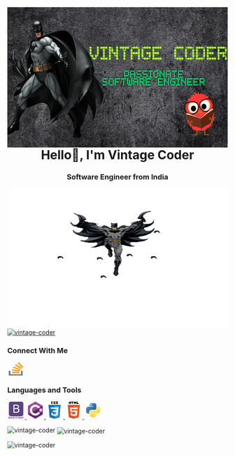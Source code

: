 
<img align="left" alt="vintage_banner" src="https://github.com/vintage-coder/vintage-coder.github.io/blob/main/Images/vintage_banner.jpg" width="1500" height="320" />
<h1 align="center">Hello👋, I'm Vintage Coder</h1>
<h3 align="center">Software Engineer from India</h3>

<img align="right" alt="GIF" src="https://github.com/vintage-coder/vintage-coder/blob/main/Image%20Source/batman.gif" width="500" height="320" />



<p align="left"> <a href="https://github.com/ryo-ma/github-profile-trophy"><img src="https://github-profile-trophy.vercel.app/?username=vintage-coder" alt="vintage-coder" /></a> </p>


<h3 align="left">Connect With Me</h3>

<p align="left">
<a href="https://stackoverflow.com/users/10439286/vintage-coder" target="blank"><img align="center" src="https://github.com/vintage-coder/vintage-coder/blob/main/Image%20Source/stack-overflow.svg" alt="vintage-coder" height="30" width="40" /></a>
</p>


<h3 align="left">Languages and Tools</h3>

<p align="left"> 
  <a href="https://getbootstrap.com" target="_blank" rel="noreferrer">
  <img src="https://github.com/vintage-coder/vintage-coder/blob/main/Image%20Source/bootstrap-plain-wordmark.svg" alt="bootstrap" width="40" height="40"/> 
  </a> 
  <a href="https://www.w3schools.com/cs/" target="_blank" rel="noreferrer"> <img src="https://github.com/vintage-coder/vintage-coder/blob/main/Image%20Source/csharp-original.svg" alt="csharp" width="40" height="40"/>
  </a>
  <a href="https://www.w3schools.com/css/" target="_blank" rel="noreferrer"> <img src="https://github.com/vintage-coder/vintage-coder/blob/main/Image%20Source/css3-original-wordmark.svg" alt="css3" width="40" height="40"/> 
  </a> 
  <a href="https://www.w3.org/html/" target="_blank" rel="noreferrer"> <img src="https://github.com/vintage-coder/vintage-coder/blob/main/Image%20Source/html5-original-wordmark.svg" alt="html5" width="40" height="40"/>
  </a> 
  <a href="https://www.python.org" target="_blank" rel="noreferrer"> <img src="https://raw.githubusercontent.com/devicons/devicon/master/icons/python/python-original.svg" alt="python" width="40" height="40"/>
  </a> 
</p>





<p><img align="left" src="https://github-readme-stats.vercel.app/api/top-langs?username=vintage-coder&show_icons=true&locale=en&layout=compact" alt="vintage-coder" /></p>

<p>&nbsp;<img align="center" src="https://github-readme-stats.vercel.app/api?username=vintage-coder&show_icons=true&locale=en" alt="vintage-coder" /></p>

<p><img align="center" src="https://github-readme-streak-stats.herokuapp.com/?user=vintage-coder&" alt="vintage-coder" /></p>
